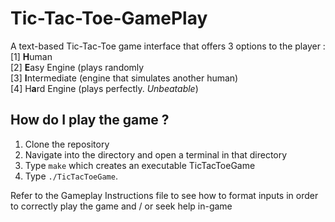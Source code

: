 # Tic-Tac-Toe-GamePlay

A text-based Tic-Tac-Toe game interface that offers 3 options to the player :  
[1] **H**uman  
[2] **E**asy Engine (plays randomly  
[3] **I**ntermediate (engine that simulates another human)  
[4] H**a**rd Engine (plays perfectly. _Unbeatable_)  

## How do I play the game ?

1. Clone the repository
2. Navigate into the directory and open a terminal in that directory
3. Type ``make`` which creates an executable TicTacToeGame
4. Type ```./TicTacToeGame```.  

Refer to the Gameplay Instructions file to see how to format inputs in order to correctly play the game
and / or seek help in-game
